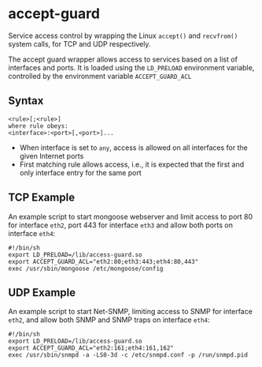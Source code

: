 # accept-guard

Service access control by wrapping the Linux `accept()` and `recvfrom()`
system calls, for TCP and UDP respectively.

The accept guard wrapper allows access to services based on a list of
interfaces and ports.  It is loaded using the `LD_PRELOAD` environment
variable, controlled by the environment variable `ACCEPT_GUARD_ACL`

## Syntax

```
<rule>[;<rule>]
where rule obeys:
<interface>:<port>[,<port>]...
```

- When interface is set to `any`, access is allowed on all interfaces
  for the given Internet ports
- First matching rule allows access, i.e., it is expected that the first
  and only interface entry for the same port

## TCP Example

An example script to start mongoose webserver and limit access to port
80 for interface `eth2`, port 443 for interface `eth3` and allow both
ports on interface `eth4`:

```
#!/bin/sh
export LD_PRELOAD=/lib/access-guard.so
export ACCEPT_GUARD_ACL="eth2:80;eth3:443;eth4:80,443"
exec /usr/sbin/mongoose /etc/mongoose/config
```

## UDP Example

An example script to start Net-SNMP, limiting access to SNMP for
interface `eth2`, and allow both SNMP and SNMP traps on interface
`eth4`:

```
#!/bin/sh
export LD_PRELOAD=/lib/access-guard.so
export ACCEPT_GUARD_ACL="eth2:161;eth4:161,162"
exec /usr/sbin/snmpd -a -LS0-3d -c /etc/snmpd.conf -p /run/snmpd.pid
```
